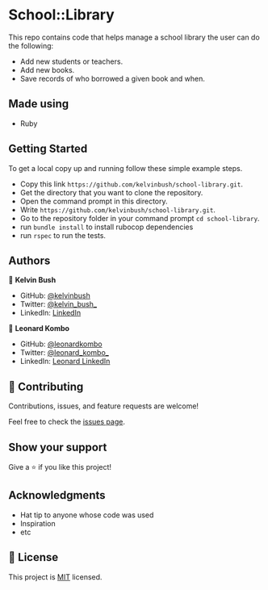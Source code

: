 # School::Library

This repo contains code that helps manage a school library the user can do the following:

* Add new students or teachers.
* Add new books.
* Save records of who borrowed a given book and when.

## Made using

- Ruby

## Getting Started

To get a local copy up and running follow these simple example steps.

- Copy this link `https://github.com/kelvinbush/school-library.git`.
- Get the directory that you want to clone the repository.
- Open the command prompt in this directory.
- Write `https://github.com/kelvinbush/school-library.git`.
- Go to the repository folder in your command prompt `cd school-library`.
- run `bundle install` to install rubocop dependencies
- run `rspec` to run the tests.

## Authors

👤 **Kelvin Bush**

- GitHub: [@kelvinbush](https://github.com/kelvinbush)
- Twitter: [@kelvin_bush_](https://twitter.com/kelvin_bush_)
- LinkedIn: [LinkedIn](https://www.linkedin.com/in/kelvin-wachiye-04b469173/)

👤 **Leonard Kombo**

- GitHub: [@leonardkombo](https://github.com/leonard33)
- Twitter: [@leonard_kombo_](https://twitter.com/leonardkombo1)
- LinkedIn: [Leonard LinkedIn](https://www.linkedin.com/in/leonardkombo/)

## 🤝 Contributing

Contributions, issues, and feature requests are welcome!

Feel free to check the [issues page](../../issues/).

## Show your support

Give a ⭐️ if you like this project!

## Acknowledgments

- Hat tip to anyone whose code was used
- Inspiration
- etc

## 📝 License

This project is [MIT](./MIT.md) licensed.
